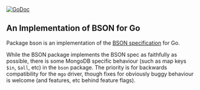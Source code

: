 [![GoDoc](https://godoc.org/github.com/batmanwjw/mgo/bson?status.svg)](https://godoc.org/github.com/batmanwjw/mgo/bson)

An Implementation of BSON for Go
--------------------------------

Package bson is an implementation of the [BSON specification](http://bsonspec.org) for Go.

While the BSON package implements the BSON spec as faithfully as possible, there
is some MongoDB specific behaviour (such as map keys `$in`, `$all`, etc) in the
`bson` package. The priority is for backwards compatibility for the `mgo`
driver, though fixes for obviously buggy behaviour is welcome (and features, etc
behind feature flags).
